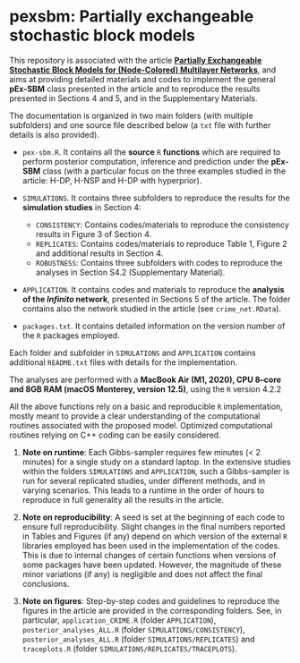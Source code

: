 # pexsbm: Partially exchangeable stochastic block models

This repository is associated with the article [**Partially Exchangeable Stochastic Block Models for (Node-Colored) Multilayer Networks**](https://arxiv.org/abs/2410.10619), and aims at providing detailed materials and codes to implement the general **pEx-SBM** class presented in the article and to reproduce the results presented in Sections 4 and 5, and in the Supplementary Materials.

The documentation is organized in two main folders (with multiple subfolders) and one source file described below (a `txt` file with further details is also provided).

- `pex-sbm.R`. It contains all the **source** `R` **functions** which are required to perform posterior computation, inference and prediction under the **pEx-SBM** class (with a particular focus on the three examples studied in the article: H-DP, H-NSP and H-DP with hyperprior).

- `SIMULATIONS`. It contains three subfolders to reproduce the results for the **simulation studies** in Section 4:
	- `CONSISTENCY`: Contains codes/materials to reproduce the consistency results in Figure 3 of Section 4.
	- `REPLICATES`: Contains codes/materials to reproduce Table 1, Figure 2 and additional results in Section 4.
	- `ROBUSTNESS`: Contains three subfolders with codes to reproduce the analyses in Section S4.2 (Supplementary Material).
	
- `APPLICATION`. It contains codes and materials to reproduce the **analysis of the *Infinito* network**, presented in Sections 5 of the article. The folder contains also the network studied in the article (see `crime_net.RData`).

- `packages.txt`. It contains detailed information on the version number of the `R` packages employed.

Each folder and subfolder in `SIMULATIONS` and `APPLICATION` contains additional `README.txt` files with details for the implementation.

The analyses are performed with a **MacBook Air (M1, 2020), CPU 8–core and 8GB RAM (macOS Monterey, version 12.5)**, using the `R` version 4.2.2

All the above functions rely on a basic and reproducible `R` implementation, mostly meant to provide a clear understanding of the computational routines associated with the proposed model. Optimized computational routines relying on C++ coding can be easily considered. 

1. **Note on runtime**: Each Gibbs-sampler requires few minutes (< 2 minutes) for a single study on a standard laptop. In the extensive studies within the folders `SIMULATIONS` and `APPLICATION`, such a Gibbs-sampler is run for several replicated studies, under different methods, and in varying scenarios. This leads to a runtime in the order of hours to reproduce in full generality all the results in the article. 

2. **Note on reproducibility**: A seed is set at the beginning of each code to ensure full reproducibility. Slight changes in the final numbers reported in Tables and Figures (if any) depend on which version of the external `R` libraries employed has been used in the implementation of the codes. This is due to internal changes of certain functions when versions of some packages have been updated. However, the magnitude of these minor variations (if any) is negligible and does not affect the final conclusions.

3. **Note on figures**: Step-by-step codes and guidelines to reproduce the figures in the article are provided in the corresponding folders. See, in particular, `application_CRIME.R` (folder `APPLICATION`), `posterior_analyses_ALL.R` (folder `SIMULATIONS/CONSISTENCY`), `posterior_analyses_ALL.R` (folder `SIMULATIONS/REPLICATES`) and `traceplots.R` (folder `SIMULATIONS/REPLICATES/TRACEPLOTS`).

